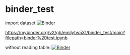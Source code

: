 # binder_test

import dataset
[![Binder](https://mybinder.org/badge_logo.svg)](https://mybinder.org/v2/gh/emilytw531/binder_test/main?filepath=binder%20test.ipynb)

https://mybinder.org/v2/gh/emilytw531/binder_test/main?filepath=binder%20test.ipynb



without reading table:
[![Binder](https://mybinder.org/badge_logo.svg)](https://mybinder.org/v2/gh/emilytw531/binder_test/main?filepath=binder%20test%20v2.ipynb)
